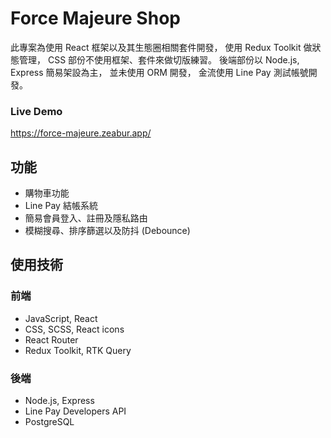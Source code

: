 # Force Majeure Shop

此專案為使用 React 框架以及其生態圈相關套件開發，
使用 Redux Toolkit 做狀態管理，
CSS 部份不使用框架、套件來做切版練習。
後端部份以 Node.js, Express 簡易架設為主，
並未使用 ORM 開發，
金流使用 Line Pay 測試帳號開發。

### Live Demo

https://force-majeure.zeabur.app/

## 功能

- 購物車功能
- Line Pay 結帳系統
- 簡易會員登入、註冊及隱私路由
- 模糊搜尋、排序篩選以及防抖 (Debounce)

## 使用技術

### 前端

- JavaScript, React
- CSS, SCSS, React icons
- React Router
- Redux Toolkit, RTK Query

### 後端

- Node.js, Express
- Line Pay Developers API
- PostgreSQL
